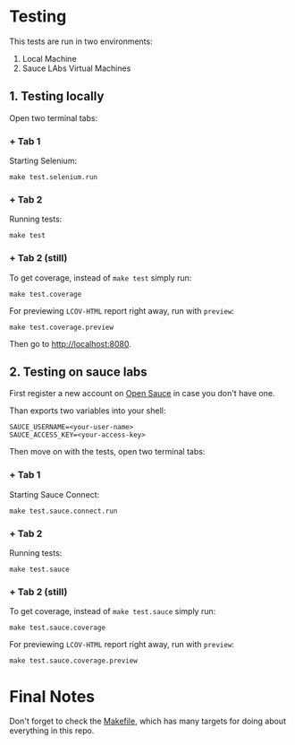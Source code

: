 # Testing

This tests are run in two environments:

1. Local Machine
1. Sauce LAbs Virtual Machines

## 1. Testing locally

Open two terminal tabs:

### + Tab 1

Starting Selenium:

````
make test.selenium.run
````

### + Tab 2

Running tests:

````
make test
````

### + Tab 2 (still)

To get coverage, instead of `make test` simply run:

````
make test.coverage
````

For previewing `LCOV-HTML` report right away, run with `preview`:


````
make test.coverage.preview
````

Then go to [http://localhost:8080](http://localhost:8080).


## 2. Testing on sauce labs

First register a new account on [Open Sauce](https://saucelabs.com/opensauce/)
in case you don't have one.

Than exports two variables into your shell:

````
SAUCE_USERNAME=<your-user-name>
SAUCE_ACCESS_KEY=<your-access-key>
````

Then move on with the tests, open two terminal tabs:

### + Tab 1

Starting Sauce Connect:

````
make test.sauce.connect.run
````

### + Tab 2

Running tests:

````
make test.sauce
````

### + Tab 2 (still)

To get coverage, instead of `make test.sauce` simply run:

````
make test.sauce.coverage
````

For previewing `LCOV-HTML` report right away, run with `preview`:


````
make test.sauce.coverage.preview
````

# Final Notes

Don't forget to check the
[Makefile](https://github.com/arboleya/ways-addressbar/blob/master/Makefile),
which has many targets for doing about
everything in this repo.